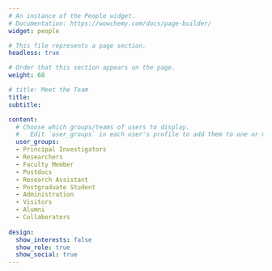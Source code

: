 ```yaml
---
# An instance of the People widget.
# Documentation: https://wowchemy.com/docs/page-builder/
widget: people

# This file represents a page section.
headless: true

# Order that this section appears on the page.
weight: 68

# title: Meet the Team
title:
subtitle:

content:
  # Choose which groups/teams of users to display.
  #   Edit `user_groups` in each user's profile to add them to one or more of these groups.
  user_groups:
  - Principal Investigators
  - Researchers
  - Faculty Member
  - Postdocs
  - Research Assistant
  - Postgraduate Student
  - Administration
  - Visitors
  - Alumni
  - Collaborators
  
design:
  show_interests: false
  show_role: true
  show_social: true
---
```


